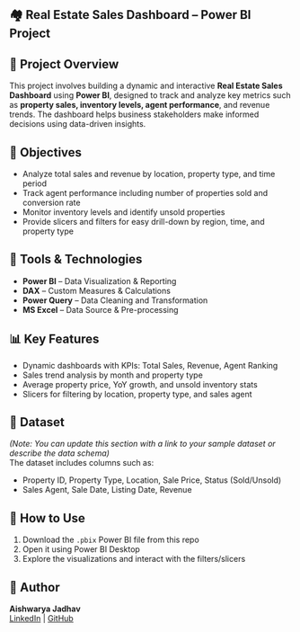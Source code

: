 ## 🏘️ Real Estate Sales Dashboard – Power BI Project

## 📌 Project Overview
This project involves building a dynamic and interactive **Real Estate Sales Dashboard** using **Power BI**, designed to track and analyze key metrics such as **property sales, inventory levels, agent performance**, and revenue trends. The dashboard helps business stakeholders make informed decisions using data-driven insights.

## 🎯 Objectives
- Analyze total sales and revenue by location, property type, and time period
- Track agent performance including number of properties sold and conversion rate
- Monitor inventory levels and identify unsold properties
- Provide slicers and filters for easy drill-down by region, time, and property type

## 🧰 Tools & Technologies
- **Power BI** – Data Visualization & Reporting
- **DAX** – Custom Measures & Calculations
- **Power Query** – Data Cleaning and Transformation
- **MS Excel** – Data Source & Pre-processing

## 📊 Key Features
- Dynamic dashboards with KPIs: Total Sales, Revenue, Agent Ranking
- Sales trend analysis by month and property type
- Average property price, YoY growth, and unsold inventory stats
- Slicers for filtering by location, property type, and sales agent

## 📂 Dataset
*(Note: You can update this section with a link to your sample dataset or describe the data schema)*  
The dataset includes columns such as:
- Property ID, Property Type, Location, Sale Price, Status (Sold/Unsold)
- Sales Agent, Sale Date, Listing Date, Revenue

## 🚀 How to Use
1. Download the `.pbix` Power BI file from this repo
2. Open it using Power BI Desktop
3. Explore the visualizations and interact with the filters/slicers


## 📝 Author
**Aishwarya Jadhav**  
[LinkedIn](https://linkedin.com/in/aishwarya-jadhav15) | [GitHub](https://github.com/AishwaryaJadhav1515)
